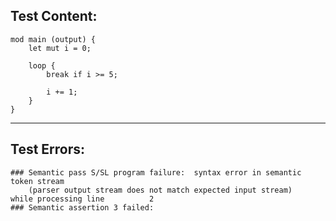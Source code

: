 
Test Content: 
-------------------------
```
mod main (output) { 
    let mut i = 0;

    loop {
        break if i >= 5;

        i += 1;
    }
}
```
------------------------

Test Errors:
-------------------------
```
### Semantic pass S/SL program failure:  syntax error in semantic token stream
    (parser output stream does not match expected input stream)
while processing line          2
### Semantic assertion 3 failed: 
```
